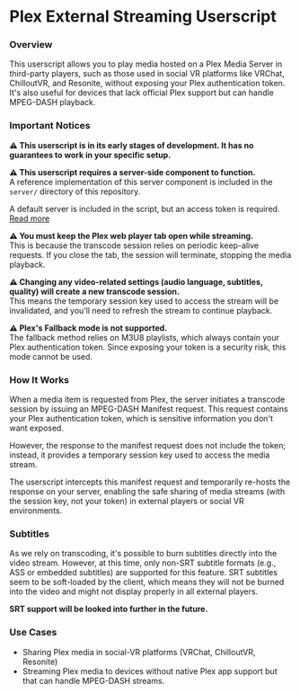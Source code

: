 # Plex External Streaming Userscript

### Overview
This userscript allows you to play media hosted on a Plex Media Server in third-party players, such as those used in social VR platforms like VRChat, ChilloutVR, and Resonite, without exposing your Plex authentication token. It's also useful for devices that lack official Plex support but can handle MPEG-DASH playback.

### Important Notices
**⚠️ This userscript is in its early stages of development. It has no guarantees to work in your specific setup.**

**⚠️ This userscript requires a server-side component to function.**  
A reference implementation of this server component is included in the `server/` directory of this repository.

A default server is included in the script, but an access token is required. [Read more](https://selfhost.services/plex.external-media-playback.access-token-request)

**⚠️ You must keep the Plex web player tab open while streaming.**  
This is because the transcode session relies on periodic keep-alive requests. If you close the tab, the session will terminate, stopping the media playback.

**⚠️ Changing any video-related settings (audio language, subtitles, quality) will create a new transcode session.**  
This means the temporary session key used to access the stream will be invalidated, and you’ll need to refresh the stream to continue playback.

**⚠️ Plex's Fallback mode is not supported.**  
The fallback method relies on M3U8 playlists, which always contain your Plex authentication token. Since exposing your token is a security risk, this mode cannot be used.

### How It Works
When a media item is requested from Plex, the server initiates a transcode session by issuing an MPEG-DASH Manifest request. This request contains your Plex authentication token, which is sensitive information you don't want exposed.

However, the response to the manifest request does not include the token; instead, it provides a temporary session key used to access the media stream. 

The userscript intercepts this manifest request and temporarily re-hosts the response on your server, enabling the safe sharing of media streams (with the session key, not your token) in external players or social VR environments.

### Subtitles
As we rely on transcoding, it's possible to burn subtitles directly into the video stream. However, at this time, only non-SRT subtitle formats (e.g., ASS or embedded subtitles) are supported for this feature. SRT subtitles seem to be soft-loaded by the client, which means they will not be burned into the video and might not display properly in all external players.

**SRT support will be looked into further in the future.**

### Use Cases
- Sharing Plex media in social-VR platforms (VRChat, ChilloutVR, Resonite)
- Streaming Plex media to devices without native Plex app support but that can handle MPEG-DASH streams.
